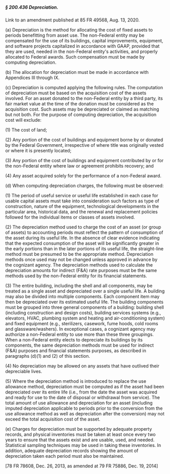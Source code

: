 ##### § 200.436 Depreciation. #####

Link to an amendment published at 85 FR 49568, Aug. 13, 2020.

(a) Depreciation is the method for allocating the cost of fixed assets to periods benefitting from asset use. The non-Federal entity may be compensated for the use of its buildings, capital improvements, equipment, and software projects capitalized in accordance with GAAP, provided that they are used, needed in the non-Federal entity's activities, and properly allocated to Federal awards. Such compensation must be made by computing depreciation.

(b) The allocation for depreciation must be made in accordance with Appendices III through IX.

(c) Depreciation is computed applying the following rules. The computation of depreciation must be based on the acquisition cost of the assets involved. For an asset donated to the non-Federal entity by a third party, its fair market value at the time of the donation must be considered as the acquisition cost. Such assets may be depreciated or claimed as matching but not both. For the purpose of computing depreciation, the acquisition cost will exclude:

(1) The cost of land;

(2) Any portion of the cost of buildings and equipment borne by or donated by the Federal Government, irrespective of where title was originally vested or where it is presently located;

(3) Any portion of the cost of buildings and equipment contributed by or for the non-Federal entity where law or agreement prohibits recovery; and

(4) Any asset acquired solely for the performance of a non-Federal award.

(d) When computing depreciation charges, the following must be observed:

(1) The period of useful service or useful life established in each case for usable capital assets must take into consideration such factors as type of construction, nature of the equipment, technological developments in the particular area, historical data, and the renewal and replacement policies followed for the individual items or classes of assets involved.

(2) The depreciation method used to charge the cost of an asset (or group of assets) to accounting periods must reflect the pattern of consumption of the asset during its useful life. In the absence of clear evidence indicating that the expected consumption of the asset will be significantly greater in the early portions than in the later portions of its useful life, the straight-line method must be presumed to be the appropriate method. Depreciation methods once used may not be changed unless approved in advance by the cognizant agency. The depreciation methods used to calculate the depreciation amounts for indirect (F&A) rate purposes must be the same methods used by the non-Federal entity for its financial statements.

(3) The entire building, including the shell and all components, may be treated as a single asset and depreciated over a single useful life. A building may also be divided into multiple components. Each component item may then be depreciated over its estimated useful life. The building components must be grouped into three general components of a building: building shell (including construction and design costs), building services systems (e.g., elevators, HVAC, plumbing system and heating and air-conditioning system) and fixed equipment (e.g., sterilizers, casework, fume hoods, cold rooms and glassware/washers). In exceptional cases, a cognizant agency may authorize a non-Federal entity to use more than these three groupings. When a non-Federal entity elects to depreciate its buildings by its components, the same depreciation methods must be used for indirect (F&A) purposes and financial statements purposes, as described in paragraphs (d)(1) and (2) of this section.

(4) No depreciation may be allowed on any assets that have outlived their depreciable lives.

(5) Where the depreciation method is introduced to replace the use allowance method, depreciation must be computed as if the asset had been depreciated over its entire life (i.e., from the date the asset was acquired and ready for use to the date of disposal or withdrawal from service). The total amount of use allowance and depreciation for an asset (including imputed depreciation applicable to periods prior to the conversion from the use allowance method as well as depreciation after the conversion) may not exceed the total acquisition cost of the asset.

(e) Charges for depreciation must be supported by adequate property records, and physical inventories must be taken at least once every two years to ensure that the assets exist and are usable, used, and needed. Statistical sampling techniques may be used in taking these inventories. In addition, adequate depreciation records showing the amount of depreciation taken each period must also be maintained.

[78 FR 78608, Dec. 26, 2013, as amended at 79 FR 75886, Dec. 19, 2014]